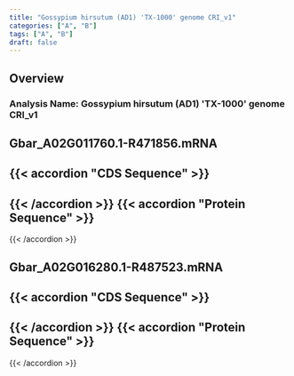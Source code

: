 ```yaml
---
title: "Gossypium hirsutum (AD1) 'TX-1000' genome CRI_v1"
categories: ["A", "B"]
tags: ["A", "B"]
draft: false
---
```

## Overview
### Analysis Name: Gossypium hirsutum (AD1) 'TX-1000' genome CRI_v1
## Gbar_A02G011760.1-R471856.mRNA
{{< accordion "CDS Sequence" >}}
- 
{{< /accordion >}}
{{< accordion "Protein Sequence" >}}
- 
{{< /accordion >}}
##  Gbar_A02G016280.1-R487523.mRNA
{{< accordion "CDS Sequence" >}}
- 
{{< /accordion >}}
{{< accordion "Protein Sequence" >}}
- 
{{< /accordion >}}
